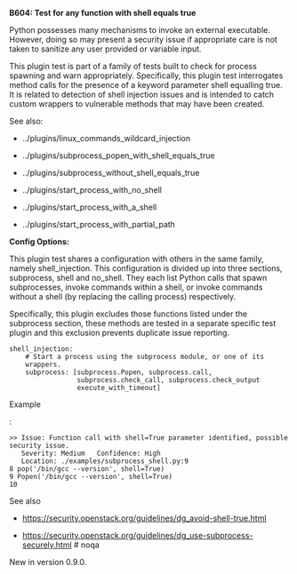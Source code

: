 **B604: Test for any function with shell equals true**

Python possesses many mechanisms to invoke an external executable. However,
doing so may present a security issue if appropriate care is not taken to
sanitize any user provided or variable input.

This plugin test is part of a family of tests built to check for process
spawning and warn appropriately. Specifically, this plugin test
interrogates method calls for the presence of a keyword parameter shell
equalling true. It is related to detection of shell injection issues and is
intended to catch custom wrappers to vulnerable methods that may have been
created.

See also:

* ../plugins/linux_commands_wildcard_injection

* ../plugins/subprocess_popen_with_shell_equals_true

* ../plugins/subprocess_without_shell_equals_true

* ../plugins/start_process_with_no_shell

* ../plugins/start_process_with_a_shell

* ../plugins/start_process_with_partial_path

**Config Options:**

This plugin test shares a configuration with others in the same family,
namely shell_injection. This configuration is divided up into three
sections, subprocess, shell and no_shell. They each list Python calls
that spawn subprocesses, invoke commands within a shell, or invoke commands
without a shell (by replacing the calling process) respectively.

Specifically, this plugin excludes those functions listed under the
subprocess section, these methods are tested in a separate specific test
plugin and this exclusion prevents duplicate issue reporting.  

```
shell_injection:
    # Start a process using the subprocess module, or one of its
    wrappers.
    subprocess: [subprocess.Popen, subprocess.call,
                 subprocess.check_call, subprocess.check_output
                 execute_with_timeout]
```

Example

:   

```
>> Issue: Function call with shell=True parameter identified, possible
security issue.
   Severity: Medium   Confidence: High
   Location: ./examples/subprocess_shell.py:9
8 pop('/bin/gcc --version', shell=True)
9 Popen('/bin/gcc --version', shell=True)
10
```

See also

* <https://security.openstack.org/guidelines/dg_avoid-shell-true.html>

* <https://security.openstack.org/guidelines/dg_use-subprocess-securely.html> # noqa

New in version 0.9.0.


